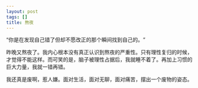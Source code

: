 ```yaml
---
layout: post
tags: []
title: 熬夜
---
```


“你是在发现自己错了但却不愿改正的那个瞬间找到自己的。​​​”

昨晚又熬夜了。我内心根本没有真正认识到熬夜的严重性。只有理性复归的时候，才觉得不能这样。而可笑的是，脑子被理性占据后，我就睡不着了。再加上习惯的巨大力量，我就一错再错。

我还真是废啊，惹人嫌。面对生活，面对无聊，面对痛苦，摆出一个废物的姿态。

